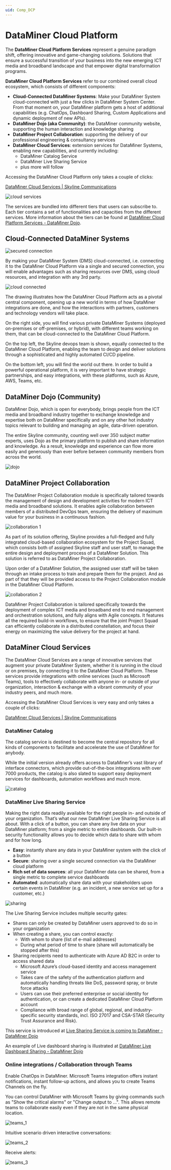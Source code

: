 ```yaml
---
uid: Comp_DCP
---
```


# DataMiner Cloud Platform

The **DataMiner Cloud Platform Services** represent a genuine paradigm shift, offering innovative and game-changing solutions. Solutions that ensure a successful transition of your business into the new emerging ICT media and broadband landscape and that empower digital transformation programs.

**DataMiner Cloud Platform Services** refer to our combined overall cloud ecosystem, which consists of different components:

- **Cloud-Connected DataMiner Systems**: Make your DataMiner System cloud-connected with just a few clicks in DataMiner System Center. From that moment on, your DataMiner platform gets a host of additional capabilities (e.g. ChatOps, Dashboard Sharing, Custom Applications and dynamic deployment of new APIs).
- **DataMiner Dojo (aka Community)**: the DataMiner community website, supporting the human interaction and knowledge sharing
- **DataMiner Project Collaboration**: supporting the delivery of our professional engineering & consultancy services
- **DataMiner Cloud Services**: extension services for DataMiner Systems, enabling new capabilities, and currently including:
  - DataMiner Catalog Service
  - DataMiner Live Sharing Service
  - plus more will follow
  
Accessing the DataMiner Cloud Platform only takes a couple of clicks:

[DataMiner Cloud Services | Skyline Communications](https://skyline.be/dataminer/cloud-services)

![cloud services](~/compendium/images/CC_cloud_services.png)

The services are bundled into different tiers that users can subscribe to. Each tier contains a set of functionalities and capacities from the different services. More information about the tiers can be found at [DataMiner Cloud Platform Services - DataMiner Dojo](https://community.dataminer.services/dataminer-cloud-platform-services/).

## Cloud-Connected DataMiner Systems

![secured connection](~/compendium/images/CC_secured_connection.png)

By making your DataMiner System (DMS) cloud-connected, i.e. connecting it to the DataMiner Cloud Platform via a single and secured connection, you will enable advantages such as sharing resources over DMS, using cloud resources, and integration with any 3rd party.

![cloud connected](~/compendium/images/CC_cloud_connected.png)

The drawing illustrates how the DataMiner Cloud Platform acts as a pivotal central component, opening up a new world in terms of how DataMiner integrations are done, and how the interactions with partners, customers and technology vendors will take place.

On the right side, you will find various private DataMiner Systems (deployed on-premises or off-premises, or hybrid), with different teams working on them, that can be cloud-connected to the DataMiner Cloud Platform.

On the top left, the Skyline devops team is shown, equally connected to the DataMiner Cloud Platform, enabling the team to design and deliver solutions through a sophisticated and highly automated CI/CD pipeline.

On the bottom left, you will find the world out there. In order to build a powerful operational platform, it is very important to have strategic partnerships, and easy integrations, with these platforms, such as Azure, AWS, Teams, etc.

## DataMiner Dojo (Community)

DataMiner Dojo, which is open for everybody, brings people from the ICT media and broadband industry together to exchange knowledge and expertise both on DataMiner specifically and on any other hot industry topics relevant to building and managing an agile, data-driven operation.

The entire Skyline community, counting well over 350 subject matter experts, uses Dojo as the primary platform to publish and share information and knowledge. As a result, knowledge and experience can flow more easily and generously than ever before between community members from across the world.

![dojo](~/compendium/images/CC_dojo.png)

## DataMiner Project Collaboration

The DataMiner Project Collaboration module is specifically tailored towards the management of design and development activities for modern ICT media and broadband solutions. It enables agile collaboration between members of a distributed DevOps team, ensuring the delivery of maximum value for your business in a continuous fashion.

![collaboration 1](~/compendium/images/CC_collaboration_1.png)

As part of its solution offering, Skyline provides a full-fledged and fully integrated cloud-based collaboration ecosystem for the Project Squad, which consists both of assigned Skyline staff and user staff, to manage the entire design and deployment process of a DataMiner Solution.  This solution is referred to as DataMiner Project Collaboration.

Upon order of a DataMiner Solution, the assigned user staff will be taken through an intake process to train and prepare them for the project. And as part of that they will be provided access to the Project Collaboration module in the DataMiner Cloud Platform.

![collaboration 2](~/compendium/images/CC_collaboration_2.png)

DataMiner Project Collaboration is tailored specifically towards the deployment of complex ICT media and broadband end to end management and orchestration solutions, and fully aligns with Agile concepts.  It features all the required build-in workflows, to ensure that the joint Project Squad can efficiently collaborate in a distributed constellation, and focus their energy on maximizing the value delivery for the project at hand.

## DataMiner Cloud Services

The DataMiner Cloud Services are a range of innovative services that augment your private DataMiner System, whether it is running in the cloud or on premises, by connecting it to the DataMiner Cloud Platform. These services provide integrations with online services (such as Microsoft Teams), tools to effectively collaborate with anyone in- or outside of your organization, interaction & exchange with a vibrant community of your industry peers, and much more.

Accessing the DataMiner Cloud Services is very easy and only takes a couple of clicks:

[DataMiner Cloud Services | Skyline Communications](https://skyline.be/dataminer/cloud-services)

### DataMiner Catalog

The catalog service is destined to become the central repository for all kinds of components to facilitate and accelerate the use of DataMiner for anybody.

While the initial version already offers access to DataMiner’s vast library of interface connectors, which provide out-of-the-box integrations with over 7000 products, the catalog is also slated to support easy deployment services for dashboards, automation workflows and much more.

![catalog](~/compendium/images/CC_catalog.png)

### DataMiner Live Sharing Service

Making the right data readily available for the right people in- and outside of your organization. That’s what our new DataMiner Live Sharing Service is all about. With a click of a button, you can share any live data on your DataMiner platform; from a single metric to entire dashboards. Our built-in security functionality allows you to decide which data to share with whom and for how long.

- **Easy**: instantly share any data in your DataMiner system with the click of a button
- **Secure**: sharing over a single secured connection via the DataMiner cloud platform
- **Rich set of data sources**: all your DataMiner data can be shared, from a single metric to complete service dashboards
- **Automated**: automatically share data with your stakeholders upon certain events in DataMiner (e.g. an incident, a new service set up for a customer, etc.)

![sharing](~/compendium/images/CC_sharing.png)

The Live Sharing Service includes multiple security gates:

- Shares can only be created by DataMiner users approved to do so in your organization
- When creating a share, you can control exactly:
  - With whom to share (list of e-mail addresses)
  - During what period of time to share (share will automatically be stopped after this)
- Sharing recipients need to authenticate with Azure AD B2C in order to access shared data
  - Microsoft Azure’s cloud-based identity and access management service
  - Takes care of the safety of the authentication platform and automatically handling threats like DoS, password spray, or brute force attacks
  - Users can use their preferred enterprise or social identity for authentication, or can create a dedicated DataMiner Cloud Platform account
  - Compliance with broad range of global, regional, and industry-specific security standards, incl. ISO 27017 and CSA-STAR (Security Trust Assurance and Risk).

This service is introduced at [Live Sharing Service is coming to DataMiner - DataMiner Dojo](https://community.dataminer.services/live-sharing-service-is-coming-to-dataminer/)

An example of Live dashboard sharing is illustrated at [DataMiner Live Dashboard Sharing - DataMiner Dojo](https://community.dataminer.services/use-case/dataminer-live-data-sharing/)

### Online integrations / Collaboration through Teams

Enable ChatOps in DataMiner. Microsoft Teams integration offers instant notifications, instant follow-up actions, and allows you to create Teams Channels on the fly.

You can control DataMiner with Microsoft Teams by giving commands such as "Show the critical alarms" or "Change output to ...". This allows remote teams to collaborate easily even if they are not in the same physical location.

![teams_1](~/compendium/images/CC_teams_1.png)

Intuitive scenario driven interactive conversations:

![teams_2](~/compendium/images/CC_teams_2.png)

Receive alerts:

![teams_3](~/compendium/images/CC_teams_3.png)
